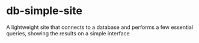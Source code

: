 # db-simple-site
A lightweight site that connects to a database and performs a few essential queries, showing the results on a simple interface

